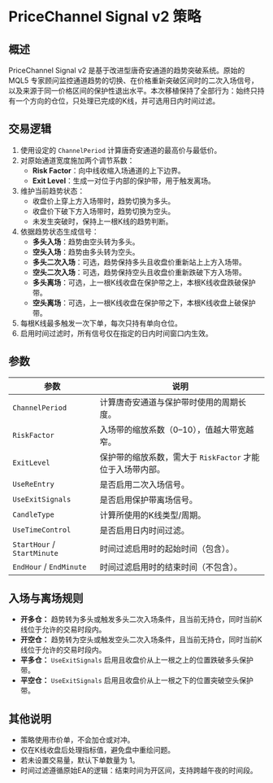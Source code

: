 # PriceChannel Signal v2 策略

## 概述
PriceChannel Signal v2 是基于改进型唐奇安通道的趋势突破系统。原始的 MQL5 专家顾问监控通道趋势的切换、在价格重新突破区间时的二次入场信号，以及来源于同一价格区间的保护性退出水平。本次移植保持了全部行为：始终只持有一个方向的仓位，只处理已完成的K线，并可选用日内时间过滤。

## 交易逻辑
1. 使用设定的 `ChannelPeriod` 计算唐奇安通道的最高价与最低价。
2. 对原始通道宽度施加两个调节系数：
   * **Risk Factor**：向中线收缩入场通道的上下边界。
   * **Exit Level**：生成一对位于内部的保护带，用于触发离场。
3. 维护当前趋势状态：
   * 收盘价上穿上方入场带时，趋势切换为多头。
   * 收盘价下破下方入场带时，趋势切换为空头。
   * 未发生突破时，保持上一根K线的趋势判断。
4. 依据趋势状态生成信号：
   * **多头入场**：趋势由空头转为多头。
   * **空头入场**：趋势由多头转为空头。
   * **多头二次入场**：可选，趋势保持多头且收盘价重新站上上方入场带。
   * **空头二次入场**：可选，趋势保持空头且收盘价重新跌破下方入场带。
   * **多头离场**：可选，上一根K线收盘在保护带之上，本根K线收盘跌破保护带。
   * **空头离场**：可选，上一根K线收盘在保护带之下，本根K线收盘上破保护带。
5. 每根K线最多触发一次下单，每次只持有单向仓位。
6. 启用时间过滤时，所有信号仅在指定的日内时间窗口内生效。

## 参数
| 参数 | 说明 |
|------|------|
| `ChannelPeriod` | 计算唐奇安通道与保护带时使用的周期长度。 |
| `RiskFactor` | 入场带的缩放系数（0–10），值越大带宽越窄。 |
| `ExitLevel` | 保护带的缩放系数，需大于 `RiskFactor` 才能位于入场带内部。 |
| `UseReEntry` | 是否启用二次入场信号。 |
| `UseExitSignals` | 是否启用保护带离场信号。 |
| `CandleType` | 计算所使用的K线类型/周期。 |
| `UseTimeControl` | 是否启用日内时间过滤。 |
| `StartHour` / `StartMinute` | 时间过滤启用时的起始时间（包含）。 |
| `EndHour` / `EndMinute` | 时间过滤启用时的结束时间（不包含）。 |

## 入场与离场规则
* **开多仓：** 趋势转为多头或触发多头二次入场条件，且当前无持仓，同时当前K线位于允许的交易时段内。
* **开空仓：** 趋势转为空头或触发空头二次入场条件，且当前无持仓，同时当前K线位于允许的交易时段内。
* **平多仓：** `UseExitSignals` 启用且收盘价从上一根之上的位置跌破多头保护带。
* **平空仓：** `UseExitSignals` 启用且收盘价从上一根之下的位置突破空头保护带。

## 其他说明
* 策略使用市价单，不会加仓或对冲。
* 仅在K线收盘后处理指标值，避免盘中重绘问题。
* 若未设置交易量，默认下单数量为 1。
* 时间过滤遵循原始EA的逻辑：结束时间为开区间，支持跨越午夜的时间段。
